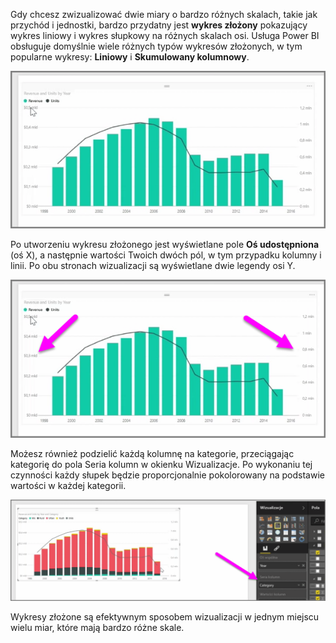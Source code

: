 Gdy chcesz zwizualizować dwie miary o bardzo różnych skalach, takie jak przychód i jednostki, bardzo przydatny jest **wykres złożony** pokazujący wykres liniowy i wykres słupkowy na różnych skalach osi. Usługa Power BI obsługuje domyślnie wiele różnych typów wykresów złożonych, w tym popularne wykresy: **Liniowy** i **Skumulowany kolumnowy**.

![](media/3-3-create-combination-charts/3-3_1.png)

Po utworzeniu wykresu złożonego jest wyświetlane pole **Oś udostępniona** (oś X), a następnie wartości Twoich dwóch pól, w tym przypadku kolumny i linii. Po obu stronach wizualizacji są wyświetlane dwie legendy osi Y.

![](media/3-3-create-combination-charts/3-3_2.png)

Możesz również podzielić każdą kolumnę na kategorie, przeciągając kategorię do pola Seria kolumn w okienku Wizualizacje. Po wykonaniu tej czynności każdy słupek będzie proporcjonalnie pokolorowany na podstawie wartości w każdej kategorii.

![](media/3-3-create-combination-charts/3-3_3.png)

Wykresy złożone są efektywnym sposobem wizualizacji w jednym miejscu wielu miar, które mają bardzo różne skale.


